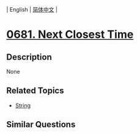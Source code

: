 
| English | [简体中文](README.md) |
# [0681. Next Closest Time](https://leetcode-cn.com/problems/next-closest-time/)
## Description
None
## Related Topics
- [String](https://leetcode-cn.com/tag/string)
## Similar Questions

